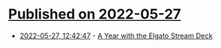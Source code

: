 # [Published on 2022-05-27](index.md)

* [2022-05-27, 12:42:47](https://news.ycombinator.com/item?id=31528895) - [A Year with the Elgato Stream Deck](https://sixcolors.com/post/2022/05/a-year-with-the-elgato-stream-deck/)

